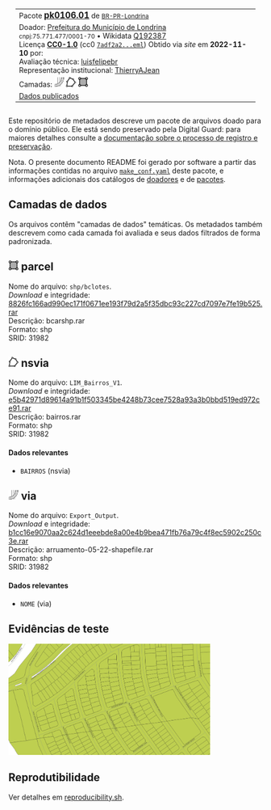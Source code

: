 <aside>
<table align="right" style="padding: 1em">
<tr><td>Pacote <a target="_git" title="link canônico para o git deste pacote" href="http://git.digital-guard.org/preserv-BR/blob/main/data/PR/Londrina/_pk0106.01"><big><b>pk0106.01</b></big></a> de <small><a target="_osmcodes" title="Jurisdição" href="https://osm.codes/BR-PR-Londrina">BR-PR-Londrina</a></small>
</td></tr>
<tr><td>
Doador: <a rel="external" target="_doador" href="https://www.londrina.pr.gov.br/">Prefeitura do Município de Londrina</a><br/>
<small>cnpj:75.771.477/0001-70</small> • Wikidata <a rel="external" target="_doador" title="link descritor Wikidata do doador" href="https://www.wikidata.org/wiki/Q192387">Q192387</a></small><br/>
Licença <a rel="external" target="_doador" href="https://creativecommons.org/publicdomain/zero/1.0/"><b>CC0-1.0</b></a> (cc0 <a title="SHA256 7adf2a2ec5348c05db9a52eedccdfb065352d363ff617d6167cf6202e30ee4af.eml" href="http://dl.digital-guard.org/7adf2a2ec5348c05db9a52eedccdfb065352d363ff617d6167cf6202e30ee4af.eml"><code>7adf2a2...eml</code></a>)
Obtido via <i>site</i> em <b>2022-11-10</b> por:<br/>
 Avaliação técnica: <a rel="external" target="_gitPerson" title="usuário Git" href="https://github.com/luisfelipebr">luisfelipebr</a><br/>
 Representação institucional: <a rel="external" target="_gitPerson" title="usuário Git" href="https://github.com/ThierryAJean">ThierryAJean</a><br/>
</td></tr>
<tr><td>Camadas: <a title="via" href="#-via"><img src="https://raw.githubusercontent.com/digital-guard/preserv/main/docs/assets/layerIcon-via.png" alt="via" width="20"/></a> <a title="nsvia" href="#-nsvia"><img src="https://raw.githubusercontent.com/digital-guard/preserv/main/docs/assets/layerIcon-nsvia.png" alt="nsvia" width="20"/></a> <a title="parcel" href="#-parcel"><img src="https://raw.githubusercontent.com/digital-guard/preserv/main/docs/assets/layerIcon-parcel.png" alt="parcel" width="20"/></a> </td></tr>
<tr><td><a href="http://git.digital-guard.org/preservCutGeo-BR2021/tree/main/data/PR/Londrina/_pk0106.01">Dados publicados</a></td></tr>
</table>
</aside>

<section>

Este repositório de metadados descreve um pacote de arquivos doado para o domínio público. Ele está sendo preservado pela Digital Guard: para maiores detalhes consulte a [documentação sobre o processo de registro e preservação](https://git.digital-guard.org/preserv/tree/main/docs).

Nota. O presente documento README foi gerado por software a partir das informações contidas no arquivo [`make_conf.yaml`](make_conf.yaml) deste pacote, e informações adicionais dos catálogos de [doadores](https://git.digital-guard.org/preserv-BR/blob/main/data/donor.csv) e de [pacotes](https://git.digital-guard.org/preserv-BR/blob/main/data/donatedPack.csv).

# Camadas de dados

Os arquivos contêm "camadas de dados" temáticas. Os metadados também descrevem como cada camada foi avaliada e seus dados filtrados de forma padronizada.

## <img src="https://raw.githubusercontent.com/digital-guard/preserv/main/docs/assets/layerIcon-parcel.png" alt="parcel" width="20"/> parcel

Nome do arquivo: `shp/bclotes`.<br/>*Download* e integridade: [8826fc166ad990ec171f0671ee193f79d2a5f35dbc93c227cd7097e7fe19b525.rar](http://dl.digital-guard.org/8826fc166ad990ec171f0671ee193f79d2a5f35dbc93c227cd7097e7fe19b525.rar)<br/>Descrição: bcarshp.rar<br/>Formato: shp<br/>SRID: 31982

## <img src="https://raw.githubusercontent.com/digital-guard/preserv/main/docs/assets/layerIcon-nsvia.png" alt="nsvia" width="20"/> nsvia

Nome do arquivo: `LIM_Bairros_V1`.<br/>*Download* e integridade: [e5b42971d89614a91b1f503345be4248b73cee7528a93a3b0bbd519ed972ce91.rar](http://dl.digital-guard.org/e5b42971d89614a91b1f503345be4248b73cee7528a93a3b0bbd519ed972ce91.rar)<br/>Descrição: bairros.rar<br/>Formato: shp<br/>SRID: 31982

#### Dados relevantes
* `BAIRROS` (nsvia)

## <img src="https://raw.githubusercontent.com/digital-guard/preserv/main/docs/assets/layerIcon-via.png" alt="via" width="20"/> via

Nome do arquivo: `Export_Output`.<br/>*Download* e integridade: [b1cc16e9070aa2c624d1eeebde8a00e4b9bea471fb76a79c4f8ec5902c250c3e.rar](http://dl.digital-guard.org/b1cc16e9070aa2c624d1eeebde8a00e4b9bea471fb76a79c4f8ec5902c250c3e.rar)<br/>Descrição: arruamento-05-22-shapefile.rar<br/>Formato: shp<br/>SRID: 31982

#### Dados relevantes
* `NOME` (via)

# Evidências de teste
<img src="evidencia.png" width="400"/>

</section>
<section>

# Reprodutibilidade

Ver detalhes em [reproducibility.sh](reproducibility.sh).

</section>

